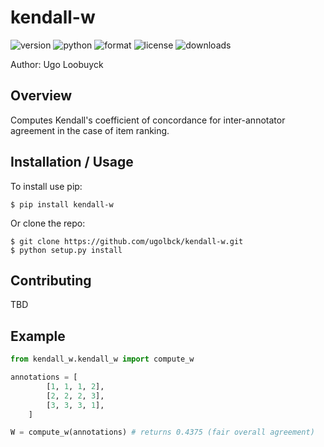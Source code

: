 kendall-w
===============================

![version](https://img.shields.io/pypi/v/kendall-w?style=plastic)
![python](https://img.shields.io/pypi/pyversions/kendall-w?style=plastic)
![format](https://img.shields.io/pypi/format/kendall-w?style=plastic)
![license](https://img.shields.io/pypi/l/kendall-w?style=plastic)
![downloads](https://img.shields.io/pypi/dm/kendall-w?style=plastic)

Author: Ugo Loobuyck

Overview
--------

Computes Kendall's coefficient of concordance for inter-annotator agreement
in the case of item ranking.

Installation / Usage
--------------------

To install use pip:

    $ pip install kendall-w


Or clone the repo:

    $ git clone https://github.com/ugolbck/kendall-w.git
    $ python setup.py install
    
Contributing
------------

TBD

Example
-------

```python
from kendall_w.kendall_w import compute_w

annotations = [
        [1, 1, 1, 2],
        [2, 2, 2, 3],
        [3, 3, 3, 1],
    ]

W = compute_w(annotations) # returns 0.4375 (fair overall agreement)
```
